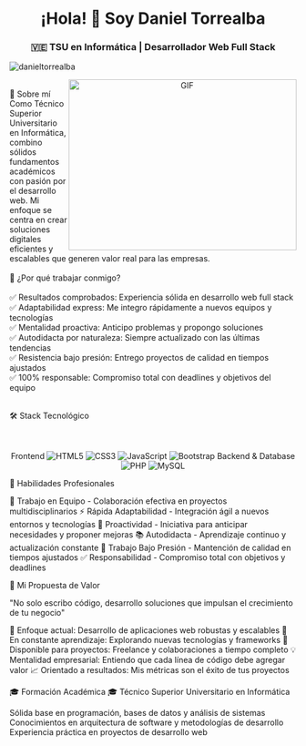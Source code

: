 <h1 align="center">¡Hola! 👋 Soy Daniel Torrealba</h1>
<h3 align="center">🇻🇪 TSU en Informática | Desarrollador Web Full Stack</h3>
<p align="left"> <img src="https://komarev.com/ghpvc/?username=danieltorrealba&label=Visitas%20al%20perfil&color=0e75b6&style=flat" alt="danieltorrealba" /> </p>
<a target="_blank" align="center">
  <img align="right" top="500" height="300" width="400" alt="GIF" src="https://media.giphy.com/media/SWoSkN6DxTszqIKEqv/giphy.gif">
</a> <br>
🚀 Sobre mí
Como Técnico Superior Universitario en Informática, combino sólidos fundamentos académicos con pasión por el desarrollo web. Mi enfoque se centra en crear soluciones digitales eficientes y escalables que generen valor real para las empresas. <br><br>
💼 ¿Por qué trabajar conmigo?
<br><br>
✅ Resultados comprobados: Experiencia sólida en desarrollo web full stack
<br>
✅ Adaptabilidad express: Me integro rápidamente a nuevos equipos y tecnologías
<br>
✅ Mentalidad proactiva: Anticipo problemas y propongo soluciones
<br>
✅ Autodidacta por naturaleza: Siempre actualizado con las últimas tendencias
<br>
✅ Resistencia bajo presión: Entrego proyectos de calidad en tiempos ajustados
<br>
✅ 100% responsable: Compromiso total con deadlines y objetivos del equipo
<br><br>

🛠️ Stack Tecnológico
<div align="center">
  <br><br>
Frontend
<img src="https://img.shields.io/badge/HTML5-E34F26?style=for-the-badge&logo=html5&logoColor=white" alt="HTML5"/>
<img src="https://img.shields.io/badge/CSS3-1572B6?style=for-the-badge&logo=css3&logoColor=white" alt="CSS3"/>
<img src="https://img.shields.io/badge/JavaScript-F7DF1E?style=for-the-badge&logo=javascript&logoColor=black" alt="JavaScript"/>
<img src="https://img.shields.io/badge/Bootstrap-7952B3?style=for-the-badge&logo=bootstrap&logoColor=white" alt="Bootstrap"/>
Backend & Database
<img src="https://img.shields.io/badge/PHP-777BB4?style=for-the-badge&logo=php&logoColor=white" alt="PHP"/>
<img src="https://img.shields.io/badge/MySQL-4479A1?style=for-the-badge&logo=mysql&logoColor=white" alt="MySQL"/>
</div>

💪 Habilidades Profesionales

🎯 Trabajo en Equipo - Colaboración efectiva en proyectos multidisciplinarios
⚡ Rápida Adaptabilidad - Integración ágil a nuevos entornos y tecnologías
🚀 Proactividad - Iniciativa para anticipar necesidades y proponer mejoras
📚 Autodidacta - Aprendizaje continuo y actualización constante
💼 Trabajo Bajo Presión - Mantención de calidad en tiempos ajustados
✅ Responsabilidad - Compromiso total con objetivos y deadlines


🎯 Mi Propuesta de Valor

"No solo escribo código, desarrollo soluciones que impulsan el crecimiento de tu negocio"


🔭 Enfoque actual: Desarrollo de aplicaciones web robustas y escalables
🌱 En constante aprendizaje: Explorando nuevas tecnologías y frameworks
🤝 Disponible para proyectos: Freelance y colaboraciones a tiempo completo
💡 Mentalidad empresarial: Entiendo que cada línea de código debe agregar valor
📈 Orientado a resultados: Mis métricas son el éxito de tus proyectos


🎓 Formación Académica
🎓 Técnico Superior Universitario en Informática

Sólida base en programación, bases de datos y análisis de sistemas
Conocimientos en arquitectura de software y metodologías de desarrollo
Experiencia práctica en proyectos de desarrollo web


